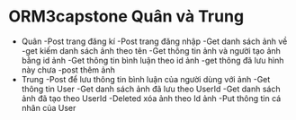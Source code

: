 # ORM3capstone Quân và Trung 
+ Quân 
 -Post trang đăng kí
 -Post trang đăng nhập 
 -Get danh sách ảnh về 
 -get kiếm danh sách ảnh theo tên
 -Get thông tin ảnh và người tạo ảnh bằng id ảnh 
 -Get thông tin bình luận theo id ảnh 
 -get thông đã lưu hình này chưa 
 -post thêm ảnh 
+ Trung 
 -Post để lưu thông tin bình luận của người dùng với ảnh 
 -Get thông tin User
 -Get danh sách ảnh đã lưu theo UserId
 -Get danh sách ảnh đã tạo theo UserId
 -Deleted xóa ảnh theo Id ảnh
 -Put thông tin cá nhân của User




